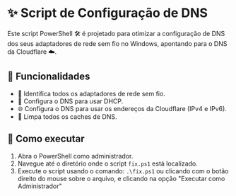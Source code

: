 # ✨ Script de Configuração de DNS

Este script PowerShell 🛠️ é projetado para otimizar a configuração de DNS dos seus adaptadores de rede sem fio no Windows, apontando para o DNS da Cloudflare ☁️.

## 🚀 Funcionalidades

- 📡 Identifica todos os adaptadores de rede sem fio.
- 🔄 Configura o DNS para usar DHCP.
- 🌐 Configura o DNS para usar os endereços da Cloudflare (IPv4 e IPv6).
- 🧹 Limpa todos os caches de DNS.

## 🏃 Como executar

1. Abra o PowerShell como administrador.
2. Navegue até o diretório onde o script `fix.ps1` está localizado.
3. Execute o script usando o comando: `.\fix.ps1` ou clicando com o botão direito do mouse sobre o arquivo, e clicando na opção "Executar como Administrador"
